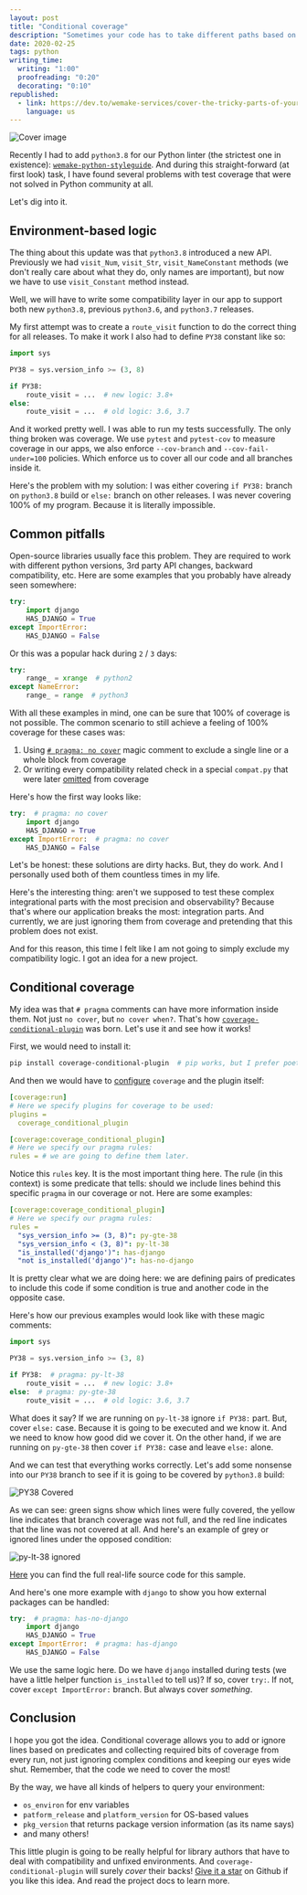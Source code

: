 ```yaml
---
layout: post
title: "Conditional coverage"
description: "Sometimes your code has to take different paths based on the external environment. Make sure that your coverage follows it smoothly."
date: 2020-02-25
tags: python
writing_time:
  writing: "1:00"
  proofreading: "0:20"
  decorating: "0:10"
republished:
  - link: https://dev.to/wemake-services/cover-the-tricky-parts-of-your-code-24m6
    language: us
---
```


![Cover image](https://dev-to-uploads.s3.amazonaws.com/i/c8c6rwydi6jnjs54vixi.png)

Recently I had to add `python3.8` for our Python linter (the strictest one in existence): [`wemake-python-styleguide`](https://github.com/wemake-services/wemake-python-styleguide). And during this straight-forward (at first look) task, I have found several problems with test coverage that were not solved in Python community at all.

Let's dig into it.


## Environment-based logic

The thing about this update was that `python3.8` introduced a new API.
Previously we had `visit_Num`, `visit_Str`, `visit_NameConstant` methods (we don't really care about what they do, only names are important), but now we have to use `visit_Constant` method instead.

Well, we will have to write some compatibility layer in our app to support both new `python3.8`, previous `python3.6`, and `python3.7` releases.

My first attempt was to create a `route_visit` function to do the correct thing for all releases. To make it work I also had to define `PY38` constant like so:

```python
import sys

PY38 = sys.version_info >= (3, 8)

if PY38:
    route_visit = ...  # new logic: 3.8+
else:
    route_visit = ...  # old logic: 3.6, 3.7
```

And it worked pretty well. I was able to run my tests successfully. The only thing broken was coverage. We use `pytest` and `pytest-cov` to measure coverage in our apps, we also enforce `--cov-branch` and `--cov-fail-under=100` policies. Which enforce us to cover all our code and all branches inside it.

Here's the problem with my solution: I was either covering `if PY38:` branch on `python3.8` build or `else:` branch on other releases. I was never covering 100% of my program. Because it is literally impossible.


## Common pitfalls

Open-source libraries usually face this problem. They are required to work with different python versions, 3rd party API changes, backward compatibility, etc. Here are some examples that you probably have already seen somewhere:

```python
try:
    import django
    HAS_DJANGO = True
except ImportError:
    HAS_DJANGO = False
```

Or this was a popular hack during `2` / `3` days:

```python
try:
    range_ = xrange  # python2
except NameError:
    range_ = range  # python3
```

With all these examples in mind, one can be sure that 100% of coverage is not possible.
The common scenario to still achieve a feeling of 100% coverage for these cases was:

1. Using [`# pragma: no cover`](https://coverage.readthedocs.io/en/stable/excluding.html) magic comment to exclude a single line or a whole block from coverage
2. Or writing every compatibility related check in a special `compat.py` that were later [omitted](https://coverage.readthedocs.io/en/stable/source.html#execution) from coverage

Here's how the first way looks like:

```python
try:  # pragma: no cover
    import django
    HAS_DJANGO = True
except ImportError:  # pragma: no cover
    HAS_DJANGO = False
```

Let's be honest: these solutions are dirty hacks. But, they do work. And I personally used both of them countless times in my life.

Here's the interesting thing: aren't we supposed to test these complex integrational parts with the most precision and observability? Because that's where our application breaks the most: integration parts. And currently, we are just ignoring them from coverage and pretending that this problem does not exist.

And for this reason, this time I felt like I am not going to simply exclude my compatibility logic. I got an idea for a new project.


## Conditional coverage

My idea was that `# pragma` comments can have more information inside them. Not just `no cover`, but `no cover when?`. That's how [`coverage-conditional-plugin`](https://github.com/wemake-services/coverage-conditional-plugin) was born. Let's use it and see how it works!

First, we would need to install it:

```bash
pip install coverage-conditional-plugin  # pip works, but I prefer poetry
```

And then we would have to [configure](https://coverage.readthedocs.io/en/coverage-5.0.3/config.html) `coverage` and the plugin itself:

```yaml
[coverage:run]
# Here we specify plugins for coverage to be used:
plugins =
  coverage_conditional_plugin

[coverage:coverage_conditional_plugin]
# Here we specify our pragma rules:
rules = # we are going to define them later.
```

Notice this `rules` key. It is the most important thing here. The rule (in this context) is some predicate that tells: should we include lines behind this specific `pragma` in our coverage or not. Here are some examples:

```yaml
[coverage:coverage_conditional_plugin]
# Here we specify our pragma rules:
rules =
  "sys_version_info >= (3, 8)": py-gte-38
  "sys_version_info < (3, 8)": py-lt-38
  "is_installed('django')": has-django
  "not is_installed('django')": has-no-django
```

It is pretty clear what we are doing here: we are defining pairs of predicates to include this code if some condition is true and another code in the opposite case.

Here's how our previous examples would look like with these magic comments:

```python
import sys

PY38 = sys.version_info >= (3, 8)

if PY38:  # pragma: py-lt-38
    route_visit = ...  # new logic: 3.8+
else:  # pragma: py-gte-38
    route_visit = ...  # old logic: 3.6, 3.7
```

What does it say? If we are running on `py-lt-38` ignore `if PY38:` part. But, cover `else:` case. Because it is going to be executed and we know it. And we need to know how good did we cover it. On the other hand, if we are running on `py-gte-38` then cover `if PY38:` case and leave `else:` alone.

And we can test that everything works correctly. Let's add some nonsense into our `PY38` branch to see if it is going to be covered by `python3.8` build:

![PY38 Covered](https://dev-to-uploads.s3.amazonaws.com/i/ul5t9zxjc5omzvu16qxn.png)

As we can see: green signs show which lines were fully covered, the yellow line indicates that branch coverage was not full, and the red line indicates that the line was not covered at all. And here's an example of grey or ignored lines under the opposed condition:

![py-lt-38 ignored](https://dev-to-uploads.s3.amazonaws.com/i/ebcok1i4wgmxftez0sjy.png)

[Here](https://github.com/wemake-services/wemake-python-styleguide/blob/master/wemake_python_styleguide/compat/routing.py) you can find the full real-life source code for this sample.

And here's one more example with `django` to show you how external packages can be handled:

```python
try:  # pragma: has-no-django
    import django
    HAS_DJANGO = True
except ImportError:  # pragma: has-django
    HAS_DJANGO = False
```

We use the same logic here. Do we have `django` installed during tests (we have a little helper function `is_installed` to tell us)? If so, cover `try:`. If not, cover `except ImportError:` branch. But always cover *something*.


## Conclusion

I hope you got the idea. Conditional coverage allows you to add or ignore lines based on predicates and collecting required bits of coverage from every run, not just ignoring complex conditions and keeping our eyes wide shut. Remember, that the code we need to cover the most!

By the way, we have all kinds of helpers to query your environment:

- `os_environ` for env variables
- `patform_release` and `platform_version` for OS-based values
- `pkg_version` that returns package version information (as its name says)
- and many others!

This little plugin is going to be really helpful for library authors that have to deal with compatibility and unfixed environments. And `coverage-conditional-plugin` will surely *cover* their backs! [Give it a star](https://github.com/wemake-services/coverage-conditional-plugin) on Github if you like this idea. And read the project docs to learn more.
